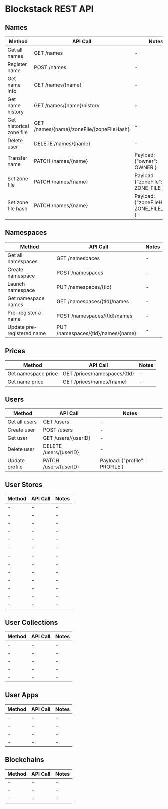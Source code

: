 # Blockstack REST API

## Names

| Method  | API Call | Notes | 
| ------------- | ------------- | ------------- |
| Get all names | GET /names | - | 
| Register name | POST /names | - | 
| Get name info | GET /names/{name} | - | 
| Get name history | GET /names/{name}/history | - | 
| Get historical zone file | GET /names/{name}/zoneFile/{zoneFileHash}  | - | 
| Delete user | DELETE /names/{name} | - | 
| Transfer name | PATCH /names/{name} | Payload: {"owner": OWNER } | 
| Set zone file | PATCH /names/{name} | Payload: {"zoneFile": ZONE_FILE } | 
| Set zone file hash | PATCH /names/{name} | Payload: {"zoneFileHash": ZONE_FILE_HASH } | 

## Namespaces

| Method  | API Call | Notes | 
| ------------- | ------------- | ------------- |
| Get all namespaces | GET /namespaces | - | 
| Create namespace | POST /namespaces | - | 
| Launch namespace | PUT /namespaces/{tld} | - | 
| Get namespace names | GET /namespaces/{tld}/names | - | 
| Pre-register a name | POST /namespaces/{tld}/names | - | 
| Update pre-registered name | PUT /namespaces/{tld}/names/{name} | - | 

## Prices

| Method  | API Call | Notes | 
| ------------- | ------------- | ------------- |
| Get namespace price | GET /prices/namespaces/{tld} | - | 
| Get name price | GET /prices/names/{name} | - | 

## Users

| Method  | API Call | Notes | 
| ------------- | ------------- | ------------- |
| Get all users | GET /users | - | 
| Create user | POST /users | - | 
| Get user | GET /users/{userID} | - | 
| Delete user | DELETE /users/{userID} | - | 
| Update profile | PATCH /users/{userID} | Payload: {"profile": PROFILE } | 

## User Stores

| Method  | API Call | Notes | 
| ------------- | ------------- | ------------- |
| - | - | - | 
| - | - | - | 
| - | - | - | 
| - | - | - | 
| - | - | - | 
| - | - | - | 
| - | - | - | 
| - | - | - | 
| - | - | - | 
| - | - | - | 
| - | - | - | 
| - | - | - | 
| - | - | - | 

## User Collections

| Method  | API Call | Notes | 
| ------------- | ------------- | ------------- |
| - | - | - | 
| - | - | - | 
| - | - | - | 
| - | - | - | 
| - | - | - | 

## User Apps

| Method  | API Call | Notes | 
| ------------- | ------------- | ------------- |
| - | - | - | 
| - | - | - | 
| - | - | - | 
| - | - | - | 

## Blockchains

| Method  | API Call | Notes | 
| ------------- | ------------- | ------------- |
| - | - | - | 
| - | - | - | 
| - | - | - | 
